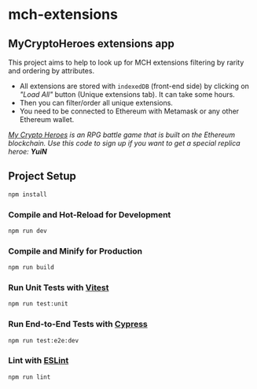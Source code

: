 # mch-extensions

## MyCryptoHeroes extensions app

This project aims to help to look up for MCH extensions filtering by rarity and ordering by attributes.

- All extensions are stored with `indexedDB` (front-end side) by clicking on *"Load All"* button (Unique extensions tab). It can take some hours.
- Then you can filter/order all unique extensions.
- You need to be connected to Ethereum with Metamask or any other Ethereum wallet.

*[My Crypto Heroes](https://www.mycryptoheroes.net/) is an RPG battle game that is built on the Ethereum blockchain.
Use this code to sign up if you want to get a special replica heroe: **YuiN***

## Project Setup

```sh
npm install
```

### Compile and Hot-Reload for Development

```sh
npm run dev
```

### Compile and Minify for Production

```sh
npm run build
```

### Run Unit Tests with [Vitest](https://vitest.dev/)

```sh
npm run test:unit
```

### Run End-to-End Tests with [Cypress](https://www.cypress.io/)

```sh
npm run test:e2e:dev
```

### Lint with [ESLint](https://eslint.org/)

```sh
npm run lint
```
